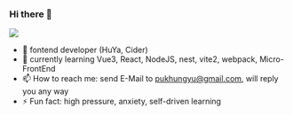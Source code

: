 ### Hi there 👋

 ![](https://github-readme-stats.vercel.app/api?username=trojan0523&show_icons=true&icon_color=199861&count_private=true)

 - 🔭 fontend developer (HuYa, Cider)
 - 🌱 currently learning Vue3, React, NodeJS, nest, vite2, webpack, Micro-FrontEnd
 - 📫 How to reach me: send E-Mail to pukhungyu@gmail.com, will reply you any way
 - ⚡ Fun fact: high pressure, anxiety, self-driven learning 
 
<!--
**Trojan0523/Trojan0523** is a ✨ _special_ ✨ repository because its `README.md` (this file) appears on your GitHub profile.

Here are some ideas to get you started:

- 👯 looking to collaborate on where? i don`t know
- 🤔 I’m looking for help with ...
- 💬 Ask me about ...
- 📫 How to reach me: ...
- 😄 Pronouns: ...
- ⚡ Fun fact: ...
![](https://komarev.com/ghpvc/?username=trojan0523)
-->
